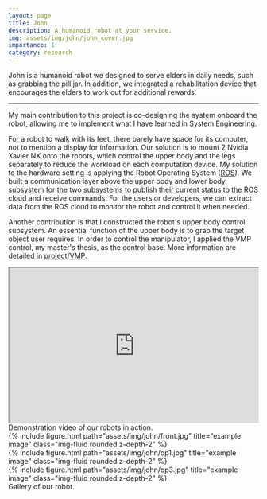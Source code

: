 ```yaml
---
layout: page
title: John
description: A humanoid robot at your service.
img: assets/img/john/john_cover.jpg
importance: 1
category: research
---
```


John is a humanoid robot we designed to serve elders in daily needs, such as grabbing the pill jar. 
In addition, we integrated a rehabilitation device that encourages the elders to work out for additional rewards.

---

My main contribution to this project is co-designing the system onboard the robot, allowing me to implement what I have learned in System Engineering.

For a robot to walk with its feet, there barely have space for its computer, not to mention a display for information. Our solution is to mount 2 Nvidia Xavier NX onto the robots, which control the upper body and the legs separately to reduce the workload on each computation device. 
My solution to the hardware setting is applying the Robot Operating System ([ROS](https://www.ros.org)). We built a communication layer above the upper body and lower body subsystem for the two subsystems to publish their current status to the ROS cloud and receive commands. For the users or developers, we can extract data from the ROS cloud to monitor the robot and control it when needed.

Another contribution is that I constructed the robot's upper body control subsystem. An essential function of the upper body is to grab the target object user requires. In order to control the manipulator, I applied the VMP control, my master's thesis, as the control base. More information are detailed in [project/VMP](/projects/VMP/).


<style>
.video-container { position: relative; padding-bottom: 56.25%; padding-top: 30px; height: 0; overflow: hidden;}
.video-container iframe, .video-container object, .video-container embed { position: absolute; top: 0; left: 0; width: 100%; height: 100%; }
</style>
<div class="video-container">
    <iframe src="https://www.youtube.com/embed/PGb2CXPzCUk?t=150" title="A22-143 第二十二屆旺宏金矽獎" frameborder="1" allow="accelerometer; clipboard-write; encrypted-media; gyroscope; picture-in-picture" allowfullscreen></iframe>
</div>
<div class="caption">
    Demonstration video of our robots in action. 
</div>

<div class="row">
    <div class="col-sm mt-3 mt-md-0">
        {% include figure.html path="assets/img/john/front.jpg" title="example image" class="img-fluid rounded z-depth-2" %}
    </div>
    <div class="col-sm mt-3 mt-md-0">
        {% include figure.html path="assets/img/john/op1.jpg" title="example image" class="img-fluid rounded z-depth-2" %}
    </div>
    <div class="col-sm mt-3 mt-md-0">
        {% include figure.html path="assets/img/john/op3.jpg" title="example image" class="img-fluid rounded z-depth-2" %}
    </div>
</div>
<div class="caption">
    Gallery of our robot.
</div>